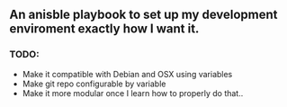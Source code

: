 ## An anisble playbook to set up my development enviroment exactly how I want it. 

### TODO:
 * Make it compatible with Debian and OSX using variables
 * Make git repo configurable by variable
 * Make it more modular once I learn how to properly do that..


